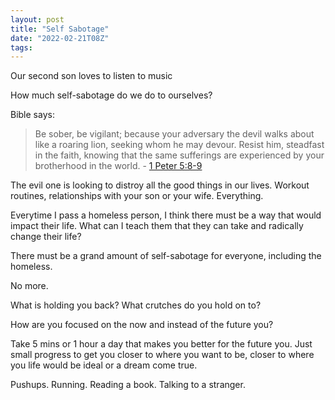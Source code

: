 ```yaml
---
layout: post
title: "Self Sabotage"
date: "2022-02-21T08Z"
tags:
---
```


Our second son loves to listen to music

How much self-sabotage do we do to ourselves?

Bible says:
> Be sober, be vigilant; because your adversary the devil walks about like a roaring lion, seeking whom he may devour. Resist him, steadfast in the faith, knowing that the same sufferings are experienced by your brotherhood in the world. - [1 Peter 5:8-9](https://www.cgg.org/index.cfm/library/verses/id/1435/satan-as-lion-verses.htm)

The evil one is looking to distroy all the good things in our lives. Workout routines, relationships with your son or your wife. Everything.

Everytime I pass a homeless person, I think there must be a way that would impact their life.
What can I teach them that they can take and radically change their life?

There must be a grand amount of self-sabotage for everyone, including the homeless.

No more.

What is holding you back?
What crutches do you hold on to?

How are you focused on the now and instead of the future you?

Take 5 mins or 1 hour a day that makes you better for the future you. Just small progress to get you closer to where you want to be, closer to where you life would be ideal or a dream come true.

Pushups.
Running.
Reading a book.
Talking to a stranger.